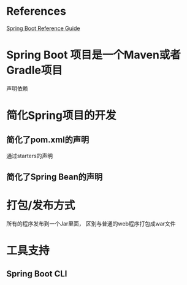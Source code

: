 # References
[Spring Boot Reference Guide](https://spring.io/projects/spring-boot#learn)  

# Spring Boot 项目是一个Maven或者Gradle项目
声明依赖

# 简化Spring项目的开发
## 简化了pom.xml的声明
通过starters的声明
## 简化了Spring Bean的声明

# 打包/发布方式
所有的程序发布到一个Jar里面， 区别与普通的web程序打包成war文件
# 工具支持

## Spring Boot CLI





